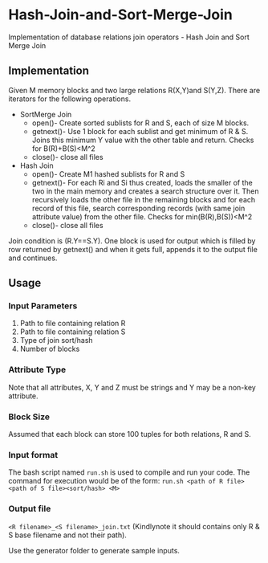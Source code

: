 # Hash-Join-and-Sort-Merge-Join
Implementation of database relations join operators - Hash Join and Sort Merge Join

## Implementation
Given M memory blocks and two large relations R(X,Y)and S(Y,Z). There are iterators for the following operations.
- SortMerge Join
  - open()- Create sorted sublists for R and S, each of size M blocks.
  - getnext()- Use 1 block for each sublist and get minimum of R & S. Joins this minimum Y value with the other table and return. Checks for B(R)+B(S)<M^2
  - close()- close all files
- Hash Join
  - open()- Create M1 hashed sublists for R and S
  - getnext()- For each Ri and Si thus created, loads the smaller of the two in the main memory and creates a search structure over it. Then recursively loads the other file in the remaining blocks and for each record of this file, search corresponding records (with same join attribute value) from the other file. Checks for min(B(R),B(S))<M^2
  - close()- close all files
  
Join condition is (R.Y==S.Y). One block is used for output which is filled by row returned by getnext() and when it gets full, appends it to the output file and continues.

## Usage

### Input Parameters
1. Path to file containing relation R
2. Path to file containing relation S
3. Type of join sort/hash
4. Number of blocks

### Attribute Type
Note that all attributes, X, Y and Z must be strings and Y may be a non-key attribute.

### Block Size
Assumed that each block can store 100 tuples for both relations, R and S.

### Input format
The bash script named `run.sh` is used to compile and run your code. The command for execution would be of the form:
`run.sh <path of R file> <path of S file><sort/hash> <M>`

### Output file
`<R filename>_<S filename>_join.txt` (Kindlynote it should contains only R & S base filename and not their path).
 
Use the generator folder to generate sample inputs.
